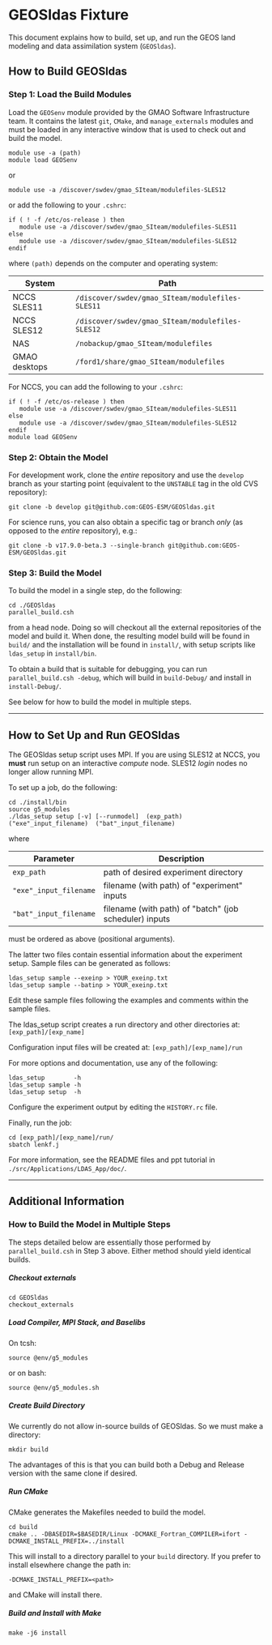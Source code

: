 # GEOSldas Fixture

This document explains how to build, set up, and run the GEOS land modeling and data assimilation system (`GEOSldas`).

## How to Build GEOSldas

### Step 1: Load the Build Modules  

Load the `GEOSenv` module provided by the GMAO Software Infrastructure team.  It contains the latest `git`, `CMake`, and `manage_externals` modules and must be loaded in any interactive window that is used to check out and build the model.

```
module use -a (path)
module load GEOSenv
```
or
```
module use -a /discover/swdev/gmao_SIteam/modulefiles-SLES12
```
or add the following to your `.cshrc`:
```
if ( ! -f /etc/os-release ) then
   module use -a /discover/swdev/gmao_SIteam/modulefiles-SLES11
else
   module use -a /discover/swdev/gmao_SIteam/modulefiles-SLES12
endif
```

where `(path)` depends on the computer and operating system: 

| System        | Path                                              |
| ------------- |---------------------------------------------------|
| NCCS SLES11   | `/discover/swdev/gmao_SIteam/modulefiles-SLES11`  |
| NCCS SLES12   | `/discover/swdev/gmao_SIteam/modulefiles-SLES12`  |
| NAS           | `/nobackup/gmao_SIteam/modulefiles`               |
| GMAO desktops | `/ford1/share/gmao_SIteam/modulefiles`            |


For NCCS, you can add the following to your `.cshrc`:
```
if ( ! -f /etc/os-release ) then
   module use -a /discover/swdev/gmao_SIteam/modulefiles-SLES11
else
   module use -a /discover/swdev/gmao_SIteam/modulefiles-SLES12
endif
module load GEOSenv
```


### Step 2: Obtain the Model

For development work, clone the _entire_ repository and use the `develop` branch as your starting point (equivalent to the `UNSTABLE` tag in the old CVS repository):
```
git clone -b develop git@github.com:GEOS-ESM/GEOSldas.git
```
For science runs, you can also obtain a specific tag or branch _only_ (as opposed to the _entire_ repository), e.g.: 
```
git clone -b v17.9.0-beta.3 --single-branch git@github.com:GEOS-ESM/GEOSldas.git
```


### Step 3: Build the Model

To build the model in a single step, do the following:
```
cd ./GEOSldas
parallel_build.csh
``` 
from a head node. Doing so will checkout all the external repositories of the model and build it. When done, the resulting model build will be found in `build/` and the installation will be found in `install/`, with setup scripts like `ldas_setup` in `install/bin`. 

To obtain a build that is suitable for debugging, you can run `parallel_build.csh -debug`, which will build in `build-Debug/` and install in `install-Debug/`.

See below for how to build the model in multiple steps.

---

## How to Set Up and Run GEOSldas

The GEOSldas setup script uses MPI.  If you are using SLES12 at NCCS, you **must** run setup on an interactive _compute_ node.  SLES12 _login_ nodes no longer allow running MPI.

To set up a job, do the following:
```
cd ./install/bin
source g5_modules
./ldas_setup setup [-v] [--runmodel]  (exp_path)  ("exe"_input_filename)  ("bat"_input_filename)
```  

where

| Parameter              | Description                                              |
| -----------------------|----------------------------------------------------------|
| `exp_path`             | path of desired experiment directory                     |
| `"exe"_input_filename` | filename (with path) of "experiment" inputs              |
| `"bat"_input_filename` | filename (with path) of "batch" (job scheduler) inputs   |

must be ordered as above (positional arguments).

The latter two files contain essential information about the experiment setup. 
Sample files can be generated as follows:
```        
ldas_setup sample --exeinp > YOUR_exeinp.txt
ldas_setup sample --batinp > YOUR_exeinp.txt
```

Edit these sample files following the examples and comments within the sample files.  

The ldas_setup script creates a run directory and other directories at:
`[exp_path]/[exp_name]`

Configuration input files will be created at:
`[exp_path]/[exp_name]/run`

For more options and documentation, use any of the following:
```
ldas_setup        -h
ldas_setup sample -h
ldas_setup setup  -h
```

Configure the experiment output by editing the ```HISTORY.rc``` file.

Finally, run the job:
```
cd [exp_path]/[exp_name]/run/
sbatch lenkf.j
```

For more information, see the README files and ppt tutorial in `./src/Applications/LDAS_App/doc/`.

-----------------------------------------------------------------------------------

## Additional Information

### How to Build the Model in Multiple Steps

The steps detailed below are essentially those performed by `parallel_build.csh` in Step 3 above. Either method should yield identical builds.

##### Checkout externals
```
cd GEOSldas
checkout_externals
```

##### Load Compiler, MPI Stack, and Baselibs
On tcsh:
```
source @env/g5_modules
```
or on bash:
```
source @env/g5_modules.sh
```

##### Create Build Directory
We currently do not allow in-source builds of GEOSldas. So we must make a directory:
```
mkdir build
```
The advantages of this is that you can build both a Debug and Release version with the same clone if desired.

##### Run CMake
CMake generates the Makefiles needed to build the model.
```
cd build
cmake .. -DBASEDIR=$BASEDIR/Linux -DCMAKE_Fortran_COMPILER=ifort -DCMAKE_INSTALL_PREFIX=../install
```
This will install to a directory parallel to your `build` directory. If you prefer to install elsewhere change the path in:
```
-DCMAKE_INSTALL_PREFIX=<path>
```
and CMake will install there.

##### Build and Install with Make
```
make -j6 install
```


